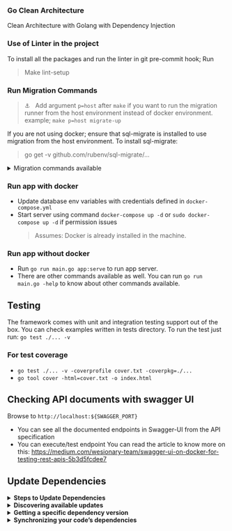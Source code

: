 ### Go Clean Architecture

Clean Architecture with Golang with Dependency Injection

### Use of Linter in the project

To install all the packages and run the linter in git pre-commit hook; Run

> Make lint-setup
> <br/>

### Run Migration Commands

> ⚓️ &nbsp; Add argument `p=host` after `make` if you want to run the migration runner from the host environment instead of docker environment. example; `make p=host migrate-up`

If you are not using docker; ensure that sql-migrate is installed to use migration from the host environment.
To install sql-migrate:

> go get -v github.com/rubenv/sql-migrate/...

<details>
    <summary>Migration commands available</summary>

| Command               | Desc                                                       |
| --------------------- | ---------------------------------------------------------- |
| `make migrate-status` | Show migration status                                      |
| `make migrate-up`     | Migrates the database to the most recent version available |
| `make migrate-down`   | Undo a database migration                                  |
| `make redo`           | Reapply the last migration                                 |
| `make create`         | Create new migration file                                  |

</details>

### Run app with docker

-   Update database env variables with credentials defined in `docker-compose.yml`
-   Start server using command `docker-compose up -d` or `sudo docker-compose up -d` if permission issues
    > Assumes: Docker is already installed in the machine.

### Run app without docker

-   Run `go run main.go app:serve` to run app server.
-   There are other commands available as well. You can run `go run main.go -help` to know about other commands available.

## Testing

The framework comes with unit and integration testing support out of the box. You can check examples written in tests directory.
To run the test just run: `go test ./... -v`

### For test coverage

-   `go test ./... -v -coverprofile cover.txt -coverpkg=./...`
-   `go tool cover -html=cover.txt -o index.html`

## Checking API documents with swagger UI

Browse to `http://localhost:${SWAGGER_PORT}`

-   You can see all the documented endpoints in Swagger-UI from the API specification
-   You can execute/test endpoint
    You can read the article to know more on this: https://medium.com/wesionary-team/swagger-ui-on-docker-for-testing-rest-apis-5b3d5fcdee7

## Update Dependencies

<details>
    <summary><b>Steps to Update Dependencies</b></summary>
    
1. ```go get -u```
2. Remove all the dependencies packages that has ```// indirect``` from the modules
3. ```go mod tidy```
</details>

<details>
    <summary><b>Discovering available updates</b></summary>
    
List all of the modules that are dependencies of your current module, along with the latest version available for each:
> $ go list -m -u all

Display the latest version available for a specific module:

> $ go list -m -u example.com/theirmodule

<b>Example:</b>

> $ go list -m -u cloud.google.com/go/firestore<br/>
> cloud.google.com/go/firestore v1.2.0 [v1.6.1]

</details>

<details>
    <summary><b>Getting a specific dependency version</b></summary>
    
To get a specific numbered version, append the module path with an @ sign followed by the version you want:
> $ go get example.com/theirmodule@v1.3.4

To get the latest version, append the module path with @latest:

> $ go get example.com/theirmodule@latest

</details>

<details>
    <summary><b>Synchronizing your code’s dependencies</b></summary>
 
> $ go mod tidy
</details>
